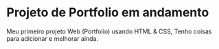 # Projeto de Portfolio em andamento

Meu primeiro projeto Web (Portfolio) usando HTML & CSS, Tenho coisas para adicionar e melhorar ainda.
